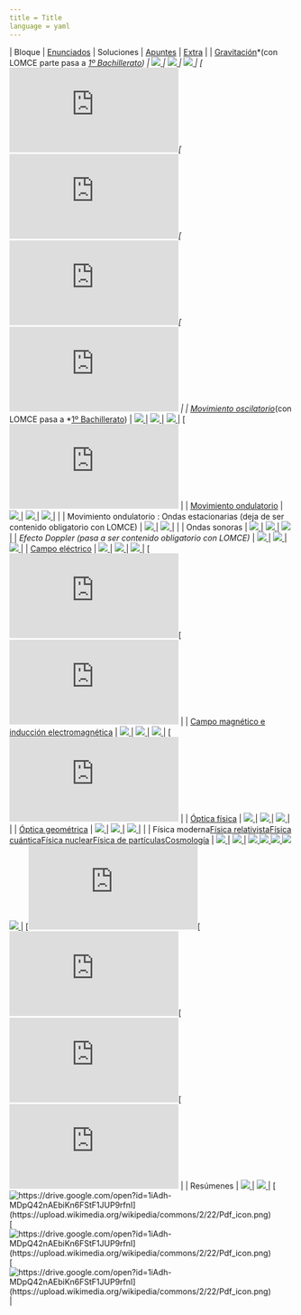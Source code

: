 ```yaml
---
title = Title
language = yaml
---
```


|  Bloque | [Enunciados](http://www.fiquipedia.es/home/recursos/recursospau/ficheros-enunciados-pau-fisica) |  Soluciones | [Apuntes](http://www.fiquipedia.es/home/recursos/recursos-apuntes/apuntes-elaboracion-propia-fisica-2-bachillerato) | [Extra](http://www.fiquipedia.es/home/recursos/ejercicios/ejercicios-elaboracion-propia-fisica-2-bachillerato) | 
| [Gravitación](http://www.fiquipedia.es/home/recursos/fisica/recursos-gravitacion)*(con LOMCE parte pasa a *[1º Bachillerato](http://www.fiquipedia.es/home/recursos/recursos-por-materia-curso/recursos-fisica-y-quimica-1-bachillerato/apuntes-elaboracion-propia-1-bachilerato)) | [![](https://upload.wikimedia.org/wikipedia/commons/2/22/Pdf_icon.png) ](http://www.fiquipedia.es/home/recursos/recursospau/ficherospaufisicaporbloques/F2-PAU-Gravitacion.pdf?attredirects=0) | [![](https://upload.wikimedia.org/wikipedia/commons/2/22/Pdf_icon.png) ](http://www.fiquipedia.es/home/recursos/recursospau/ficherospaufisicaporbloques/F2-PAU-Gravitacion-soluc.pdf?attredirects=0) | [![](https://upload.wikimedia.org/wikipedia/commons/2/22/Pdf_icon.png) ](http://www.fiquipedia.es/home/recursos/recursos-apuntes/apuntes-elaboracion-propia-fisica-2-bachillerato/F2-Gravitaci%C3%B3n-Teor%C3%ADa.pdf?attredirects=0) | [![https://sites.google.com/site/fiquipediabackup05mar2018/home/recursos/ejercicios/ejercicios-elaboracion-propia-fisica-2-bachillerato/ProblemaGravitacion1.pdf?attredirects=0](https://upload.wikimedia.org/wikipedia/commons/2/22/Pdf_icon.png) ](http://www.fiquipedia.es/home/recursos/ejercicios/ejercicios-elaboracion-propia-fisica-2-bachillerato/ProblemaGravitacion1.pdf?attredirects=0)[![https://sites.google.com/site/fiquipediabackup05mar2018/home/recursos/ejercicios/ejercicios-elaboracion-propia-fisica-2-bachillerato/ProblemaGravitacion2.pdf?attredirects=0](https://upload.wikimedia.org/wikipedia/commons/2/22/Pdf_icon.png) ](http://www.fiquipedia.es/home/recursos/ejercicios/ejercicios-elaboracion-propia-fisica-2-bachillerato/ProblemaGravitacion2.pdf?attredirects=0)[![https://sites.google.com/site/fiquipediabackup05mar2018/home/recursos/ejercicios/ejercicios-elaboracion-propia-fisica-2-bachillerato/ProblemaGravitacion3.pdf?attredirects=0](https://upload.wikimedia.org/wikipedia/commons/2/22/Pdf_icon.png) ](http://www.fiquipedia.es/home/recursos/ejercicios/ejercicios-elaboracion-propia-fisica-2-bachillerato/ProblemaGravitacion3.pdf?attredirects=0)[![https://sites.google.com/site/fiquipediabackup05mar2018/home/recursos/ejercicios/ejercicios-elaboracion-propia-fisica-2-bachillerato/ProblemaGravitacionAgujeroNegro.pdf?attredirects=0](https://upload.wikimedia.org/wikipedia/commons/2/22/Pdf_icon.png) ](http://www.fiquipedia.es/home/recursos/ejercicios/ejercicios-elaboracion-propia-fisica-2-bachillerato/ProblemaGravitacionAgujeroNegro.pdf?attredirects=0) | 
| [Movimiento oscilatorio](http://www.fiquipedia.es/home/recursos/fisica/movimiento-oscilatorio)*(con LOMCE pasa a *[1º Bachillerato](http://www.fiquipedia.es/home/recursos/recursos-por-materia-curso/recursos-fisica-y-quimica-1-bachillerato/apuntes-elaboracion-propia-1-bachilerato)) | [![](https://upload.wikimedia.org/wikipedia/commons/2/22/Pdf_icon.png) ](http://www.fiquipedia.es/home/recursos/recursospau/ficherospaufisicaporbloques/F3.1-PAU-MovimientoOscilatorio.pdf?attredirects=0) | [![](https://upload.wikimedia.org/wikipedia/commons/2/22/Pdf_icon.png) ](http://www.fiquipedia.es/home/recursos/recursospau/ficherospaufisicaporbloques/F3.1-PAU-MovimientoOscilatorio-soluc.pdf?attredirects=0) | [![](https://upload.wikimedia.org/wikipedia/commons/2/22/Pdf_icon.png) ](http://www.fiquipedia.es/home/recursos/recursos-apuntes/apuntes-elaboracion-propia-fisica-2-bachillerato/F3.1-MAS-Teor%C3%ADa.pdf?attredirects=0) | [![https://sites.google.com/site/fiquipediabackup05mar2018/home/recursos/ejercicios/ejercicios-elaboracion-propia-fisica-2-bachillerato/ProblemaRepasoGravitacionMas.pdf?attredirects=0](https://upload.wikimedia.org/wikipedia/commons/2/22/Pdf_icon.png) ](http://www.fiquipedia.es/home/recursos/ejercicios/ejercicios-elaboracion-propia-fisica-2-bachillerato/ProblemaRepasoGravitacionMas.pdf?attredirects=0) | 
| [Movimiento ondulatorio](http://www.fiquipedia.es/home/recursos/fisica/movimiento-ondulatorio) | [![](https://upload.wikimedia.org/wikipedia/commons/2/22/Pdf_icon.png) ](http://www.fiquipedia.es/home/recursos/recursospau/ficherospaufisicaporbloques/F3.2-PAU-MovimientoOndulatorio.pdf?attredirects=0) | [![](https://upload.wikimedia.org/wikipedia/commons/2/22/Pdf_icon.png) ](http://www.fiquipedia.es/home/recursos/recursospau/ficherospaufisicaporbloques/F3.2-PAU-MovimientoOndulatorio-soluc.pdf?attredirects=0) | [![](https://upload.wikimedia.org/wikipedia/commons/2/22/Pdf_icon.png) ](http://www.fiquipedia.es/home/recursos/recursos-apuntes/apuntes-elaboracion-propia-fisica-2-bachillerato/F3.2-3-Ondas-Teor%C3%ADa.pdf?attredirects=0) |  | 
| Movimiento ondulatorio : Ondas estacionarias (deja de ser contenido obligatorio con LOMCE) | [![](https://upload.wikimedia.org/wikipedia/commons/2/22/Pdf_icon.png) ](http://www.fiquipedia.es/home/recursos/recursospau/ficherospaufisicaporbloques/F3.2-PAU-MovimientoOndulatorio-OndasEstacionarias.pdf?attredirects=0) | [![](https://upload.wikimedia.org/wikipedia/commons/2/22/Pdf_icon.png) ](http://www.fiquipedia.es/home/recursos/recursospau/ficherospaufisicaporbloques/F3.2-PAU-MovimientoOndulatorio-OndasEstacionarias-soluc.pdf?attredirects=0) |  | 
| Ondas sonoras | [![](https://upload.wikimedia.org/wikipedia/commons/2/22/Pdf_icon.png) ](http://www.fiquipedia.es/home/recursos/recursospau/ficherospaufisicaporbloques/F3.3-PAU-OndasSonoras.pdf?attredirects=0) | [![](https://upload.wikimedia.org/wikipedia/commons/2/22/Pdf_icon.png) ](http://www.fiquipedia.es/home/recursos/recursospau/ficherospaufisicaporbloques/F3.3-PAU-OndasSonoras-soluc.pdf?attredirects=0) | [![](https://upload.wikimedia.org/wikipedia/commons/2/22/Pdf_icon.png) ](http://www.fiquipedia.es/home/recursos/ejercicios/ejercicios-elaboracion-propia-fisica-2-bachillerato/ProblemaFisicadB1.pdf?attredirects=0) | 
| *Efecto Doppler (pasa a ser contenido obligatorio con LOMCE)* | [![](https://upload.wikimedia.org/wikipedia/commons/2/22/Pdf_icon.png) ](http://www.fiquipedia.es/home/recursos/recursospau/ficherospaufisicaporbloques/F3.2-PAU-MovimientoOndulatorio-Doppler.pdf?attredirects=0) | [![](https://upload.wikimedia.org/wikipedia/commons/2/22/Pdf_icon.png) ](http://www.fiquipedia.es/home/recursos/recursospau/ficherospaufisicaporbloques/F3.2-PAU-MovimientoOndulatorio-Doppler-soluc.pdf?attredirects=0) | [![](https://upload.wikimedia.org/wikipedia/commons/2/22/Pdf_icon.png) ](http://www.fiquipedia.es/home/recursos/ejercicios/ejercicios-elaboracion-propia-fisica-2-bachillerato/ProblemaFisicaDoppler1.pdf?attredirects=0) | 
| [Campo eléctrico](http://www.fiquipedia.es/home/recursos/fisica/recursos-campo-electrico) | [![](https://upload.wikimedia.org/wikipedia/commons/2/22/Pdf_icon.png) ](http://www.fiquipedia.es/home/recursos/recursospau/ficherospaufisicaporbloques/F4.1-PAU-CampoEl%C3%A9ctrico.pdf?attredirects=0) | [![](https://upload.wikimedia.org/wikipedia/commons/2/22/Pdf_icon.png) ](http://www.fiquipedia.es/home/recursos/recursospau/ficherospaufisicaporbloques/F4.1-PAU-CampoEl%C3%A9ctrico-soluc.pdf?attredirects=0) | [![](https://upload.wikimedia.org/wikipedia/commons/2/22/Pdf_icon.png) ](http://www.fiquipedia.es/home/recursos/recursos-apuntes/apuntes-elaboracion-propia-fisica-2-bachillerato/F4.1-CampoEl%C3%A9ctrico-Teor%C3%ADa.pdf?attredirects=0) | [![https://sites.google.com/site/fiquipediabackup05mar2018/home/recursos/ejercicios/ejercicios-elaboracion-propia-fisica-2-bachillerato/ProblemaFisicaCampoElectrico1.pdf?attredirects=0](https://upload.wikimedia.org/wikipedia/commons/2/22/Pdf_icon.png) ](http://www.fiquipedia.es/home/recursos/ejercicios/ejercicios-elaboracion-propia-fisica-2-bachillerato/ProblemaFisicaCampoElectricoGaussEsfera.pdf?attredirects=0)[![https://sites.google.com/site/fiquipediabackup05mar2018/home/recursos/ejercicios/ejercicios-elaboracion-propia-fisica-2-bachillerato/ProblemaFisicaCampoElectrico1.pdf?attredirects=0](https://upload.wikimedia.org/wikipedia/commons/2/22/Pdf_icon.png) ](http://www.fiquipedia.es/home/recursos/ejercicios/ejercicios-elaboracion-propia-fisica-2-bachillerato/ProblemaFisicaCampoElectrico1.pdf?attredirects=0) | 
| [Campo magnético e inducción electromagnética](http://www.fiquipedia.es/home/recursos/fisica/recursos-campo-magnetico) | [![](https://upload.wikimedia.org/wikipedia/commons/2/22/Pdf_icon.png) ](http://www.fiquipedia.es/home/recursos/recursospau/ficherospaufisicaporbloques/F4.2-3-PAU-CampoMagn%C3%A9tico-Inducci%C3%B3n.pdf?attredirects=0) | [![](https://upload.wikimedia.org/wikipedia/commons/2/22/Pdf_icon.png) ](http://www.fiquipedia.es/home/recursos/recursospau/ficherospaufisicaporbloques/F4.2-3-PAU-CampoMagn%C3%A9tico-Inducci%C3%B3n-soluc.pdf?attredirects=0) | [![](https://upload.wikimedia.org/wikipedia/commons/2/22/Pdf_icon.png) ](http://www.fiquipedia.es/home/recursos/recursos-apuntes/apuntes-elaboracion-propia-fisica-2-bachillerato/F4.2-3-CampoMagn%C3%A9tico-Teor%C3%ADa.pdf?attredirects=0) | [![https://sites.google.com/site/fiquipediabackup05mar2018/home/recursos/ejercicios/ejercicios-elaboracion-propia-fisica-2-bachillerato/ProblemaFisicaCampoMagnetico1.pdf?attredirects=0](https://upload.wikimedia.org/wikipedia/commons/2/22/Pdf_icon.png) ](http://www.fiquipedia.es/home/recursos/ejercicios/ejercicios-elaboracion-propia-fisica-2-bachillerato/ProblemaFisicaCampoMagnetico1.pdf?attredirects=0) | 
| [Óptica física](http://www.fiquipedia.es/home/recursos/fisica/recursos-optica-fisica) | [![](https://upload.wikimedia.org/wikipedia/commons/2/22/Pdf_icon.png) ](http://www.fiquipedia.es/home/recursos/recursospau/ficherospaufisicaporbloques/F5.1-PAU-LuzOpticaFisica.pdf?attredirects=0) | [![](https://upload.wikimedia.org/wikipedia/commons/2/22/Pdf_icon.png) ](http://www.fiquipedia.es/home/recursos/recursospau/ficherospaufisicaporbloques/F5.1-PAU-LuzOpticaFisica-soluc.pdf?attredirects=0) | [![](https://upload.wikimedia.org/wikipedia/commons/2/22/Pdf_icon.png) ](http://www.fiquipedia.es/home/recursos/recursos-apuntes/apuntes-elaboracion-propia-fisica-2-bachillerato/F5.1-%C3%93pticaF%C3%ADsica-Teor%C3%ADa.pdf?attredirects=0) |  | 
| [Óptica geométrica](http://www.fiquipedia.es/home/recursos/fisica/optica-geometrica) | [![](https://upload.wikimedia.org/wikipedia/commons/2/22/Pdf_icon.png) ](http://www.fiquipedia.es/home/recursos/recursospau/ficherospaufisicaporbloques/F5.2-PAU-%C3%93pticaGeom%C3%A9trica.pdf?attredirects=0) | [![](https://upload.wikimedia.org/wikipedia/commons/2/22/Pdf_icon.png) ](http://www.fiquipedia.es/home/recursos/recursospau/ficherospaufisicaporbloques/F5.2-PAU-%C3%93pticaGeom%C3%A9trica-soluc.pdf?attredirects=0) | [![](https://upload.wikimedia.org/wikipedia/commons/2/22/Pdf_icon.png) ](http://www.fiquipedia.es/home/recursos/recursos-apuntes/apuntes-elaboracion-propia-fisica-2-bachillerato/F5.2-%C3%93pticaGeom%C3%A9trica-Teor%C3%ADa.pdf?attredirects=0) |  | 
| Física moderna[Física relativista](http://www.fiquipedia.es/home/recursos/fisica/recursos-fisica-relativista)[Física cuántica](http://www.fiquipedia.es/home/recursos/fisica/recursos-fisica-cuantica)[Física nuclear](http://www.fiquipedia.es/home/recursos/fisica/recursos-fisica-nuclear)[Física de partículas](http://www.fiquipedia.es/home/recursos/fisica/fisica-de-particulas)[Cosmología](http://www.fiquipedia.es/home/recursos/fisica/recursos-cosmologia) | [![](https://upload.wikimedia.org/wikipedia/commons/2/22/Pdf_icon.png) ](http://www.fiquipedia.es/home/recursos/recursospau/ficherospaufisicaporbloques/F6.1-2-3-PAU-F%C3%ADsicaModerna.pdf?attredirects=0) | [![](https://upload.wikimedia.org/wikipedia/commons/2/22/Pdf_icon.png) ](http://www.fiquipedia.es/home/recursos/recursospau/ficherospaufisicaporbloques/F6.1-2-3-PAU-F%C3%ADsicaModerna-soluc.pdf?attredirects=0) | [![](https://upload.wikimedia.org/wikipedia/commons/2/22/Pdf_icon.png) ](http://www.fiquipedia.es/home/recursos/recursos-apuntes/apuntes-elaboracion-propia-fisica-2-bachillerato/F6.1-F%C3%ADsicaRelativista-Teor%C3%ADa.pdf?attredirects=0)[![](https://upload.wikimedia.org/wikipedia/commons/2/22/Pdf_icon.png) ](http://www.fiquipedia.es/home/recursos/recursos-apuntes/apuntes-elaboracion-propia-fisica-2-bachillerato/F6.2-F%C3%ADsicaCu%C3%A1ntica-Teor%C3%ADa.pdf?attredirects=0)[![](https://upload.wikimedia.org/wikipedia/commons/2/22/Pdf_icon.png) ](http://www.fiquipedia.es/home/recursos/recursos-apuntes/apuntes-elaboracion-propia-fisica-2-bachillerato/F6.3-F%C3%ADsicaNuclear-Teor%C3%ADa.pdf?attredirects=0)[![](https://upload.wikimedia.org/wikipedia/commons/2/22/Pdf_icon.png) ](http://www.fiquipedia.es/home/recursos/recursos-apuntes/apuntes-elaboracion-propia-fisica-2-bachillerato/F2B-F%C3%ADsicaPart%C3%ADculas-Teor%C3%ADa.pdf?attredirects=0)[![](https://upload.wikimedia.org/wikipedia/commons/2/22/Pdf_icon.png) ](http://www.fiquipedia.es/home/recursos/recursos-apuntes/apuntes-elaboracion-propia-fisica-2-bachillerato/F2B-Cosmolog%C3%ADa-Teor%C3%ADa.pdf?attredirects=0) | [![https://sites.google.com/site/fiquipediabackup05mar2018/home/recursos/ejercicios/ejercicios-elaboracion-propia-fisica-2-bachillerato/ProblemaFisicaModerna1.pdf?attredirects=0](https://upload.wikimedia.org/wikipedia/commons/2/22/Pdf_icon.png) ](http://www.fiquipedia.es/home/recursos/ejercicios/ejercicios-elaboracion-propia-fisica-2-bachillerato/ProblemaFisicaModerna1.pdf?attredirects=0)[![https://sites.google.com/site/fiquipediabackup05mar2018/home/recursos/ejercicios/ejercicios-elaboracion-propia-fisica-2-bachillerato/ProblemaFisicaModerna2.pdf?attredirects=0](https://upload.wikimedia.org/wikipedia/commons/2/22/Pdf_icon.png) ](http://www.fiquipedia.es/home/recursos/ejercicios/ejercicios-elaboracion-propia-fisica-2-bachillerato/ProblemaFisicaModerna2.pdf?attredirects=0)[![https://sites.google.com/site/fiquipediabackup05mar2018/home/recursos/ejercicios/ejercicios-elaboracion-propia-fisica-2-bachillerato/ProblemaFisicaModerna3.pdf?attredirects=0](https://upload.wikimedia.org/wikipedia/commons/2/22/Pdf_icon.png) ](http://www.fiquipedia.es/home/recursos/ejercicios/ejercicios-elaboracion-propia-fisica-2-bachillerato/ProblemaFisicaModerna3.pdf?attredirects=0)[![https://sites.google.com/site/fiquipediabackup05mar2018/home/recursos/ejercicios/ejercicios-elaboracion-propia-fisica-2-bachillerato/ProblemaFisicaModerna4.pdf?attredirects=0](https://upload.wikimedia.org/wikipedia/commons/2/22/Pdf_icon.png) ](http://www.fiquipedia.es/home/recursos/ejercicios/ejercicios-elaboracion-propia-fisica-2-bachillerato/ProblemaFisicaModerna4.pdf?attredirects=0) | 
| Resúmenes | [![](https://upload.wikimedia.org/wikipedia/commons/2/22/Pdf_icon.png) ](http://www.fiquipedia.es/home/recursos/recursospau/ficherospaufisicaporbloques/F%C3%ADsica-PAU-Tipolog%C3%ADa-2Bach.pdf?attredirects=0) | [![](https://upload.wikimedia.org/wikipedia/commons/2/22/Pdf_icon.png) ](http://www.fiquipedia.es/home/recursos/recursos-apuntes/apuntes-elaboracion-propia-fisica-2-bachillerato/aPAUntes-Fisica.pdf?attredirects=0) | [![https://drive.google.com/open?id=1iAdh-MDpQ42nAEbiKn6FStF1JUP9rfnI](https://upload.wikimedia.org/wikipedia/commons/2/22/Pdf_icon.png) ](https://drive.google.com/open?id=1iAdh-MDpQ42nAEbiKn6FStF1JUP9rfnI)[![https://drive.google.com/open?id=1iAdh-MDpQ42nAEbiKn6FStF1JUP9rfnI](https://upload.wikimedia.org/wikipedia/commons/2/22/Pdf_icon.png) ](https://drive.google.com/open?id=1Sk5zxRrEec-5VP4CINjdIzhR-EM1eCJw)[![https://drive.google.com/open?id=1iAdh-MDpQ42nAEbiKn6FStF1JUP9rfnI](https://upload.wikimedia.org/wikipedia/commons/2/22/Pdf_icon.png) ](https://drive.google.com/open?id=1xhlQiFepIDvuBqFyUeN6o_CnFQ5LaiNq) | 